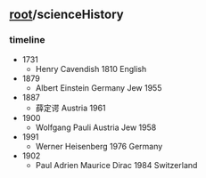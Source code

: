 ## [root](../README.md)/scienceHistory
### timeline
- 1731
  * Henry Cavendish 1810 English
- 1879
  * Albert Einstein Germany Jew 1955  
- 1887
  * 薛定谔 Austria 1961
- 1900
  * Wolfgang Pauli Austria Jew 1958 
- 1991
  * Werner Heisenberg 1976 Germany
- 1902
  * Paul Adrien Maurice Dirac 1984 Switzerland